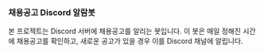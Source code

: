 <h3>채용공고 Discord 알람봇</h3>

본 프로젝트는 Discord 서버에 채용공고를 알리는 봇입니다.
이 봇은 매일 정해진 시간에 채용공고를 확인하고, 새로운 공고가 있을 경우 이를 Discord 채널에 알립니다.